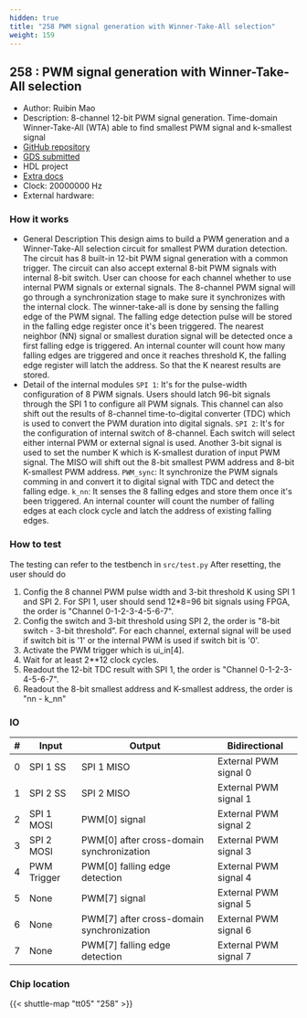 ```yaml
---
hidden: true
title: "258 PWM signal generation with Winner-Take-All selection"
weight: 159
---
```


## 258 : PWM signal generation with Winner-Take-All selection

* Author: Ruibin Mao
* Description: 8-channel 12-bit PWM signal generation. Time-domain Winner-Take-All (WTA) able to find smallest PWM signal and k-smallest signal
* [GitHub repository](https://github.com/Jaylenne/tt05-wta-pwm)
* [GDS submitted](https://github.com/Jaylenne/tt05-wta-pwm/actions/runs/6749507447)
* HDL project
* [Extra docs](README.md)
* Clock: 20000000 Hz
* External hardware: 



### How it works

- General Description
  This design aims to build a PWM generation and a Winner-Take-All selection circuit for smallest PWM duration detection. The circuit has 8 built-in 12-bit PWM signal generation with a common trigger. The circuit can also accept external 8-bit PWM signals with internal 8-bit switch. User can choose for each channel whether to use internal PWM signals or external signals. The 8-channel PWM signal will go through a synchronization stage to make sure it synchronizes with the internal clock.
  The winner-take-all is done by sensing the falling edge of the PWM signal. The falling edge detection pulse will be stored in the falling edge register once it's been triggered. The nearest neighbor (NN) signal or smallest duration signal will be detected once a first falling edge is triggered. An internal counter will count how many falling edges are triggered and once it reaches threshold K, the falling edge register will latch the address. So that the K nearest results are stored.
- Detail of the internal modules
  `SPI 1`: It's for the pulse-width configuration of 8 PWM signals. Users should latch 96-bit signals through the SPI 1 to configure all PWM signals. This channel can also shift out the results of 8-channel time-to-digital converter (TDC) which is used to convert the PWM duration into digital signals.
  `SPI 2`: It's for the configuration of internal switch of 8-channel. Each switch will select either internal PWM or external signal is used. Another 3-bit signal is used to set the number K which is K-smallest duration of input PWM signal. The MISO will shift out the 8-bit smallest PWM address and 8-bit K-smallest PWM address.
  `PWM_sync`: It synchronize the PWM signals comming in and convert it to digital signal with TDC and detect the falling edge.
  `k_nn`: It senses the 8 falling edges and store them once it's been triggered. An internal counter will count the number of falling edges at each clock cycle and latch the address of existing falling edges.


### How to test

The testing can refer to the testbench in `src/test.py`
After resetting, the user should do

1. Config the 8 channel PWM pulse width and 3-bit threshold K using SPI 1 and SPI 2. For SPI 1, user should send 12*8=96 bit signals using FPGA, the order is "Channel 0-1-2-3-4-5-6-7".
2. Config the switch and 3-bit threshold using SPI 2, the order is "8-bit switch - 3-bit threshold". For each channel, external signal will be used if switch bit is '1' or the internal PWM is used if switch bit is '0'.
3. Activate the PWM trigger which is ui_in[4].
4. Wait for at least 2**12 clock cycles.
5. Readout the 12-bit TDC result with SPI 1, the order is "Channel 0-1-2-3-4-5-6-7".
6. Readout the 8-bit smallest address and K-smallest address, the order is "nn - k_nn"


### IO

| # | Input        | Output       | Bidirectional      |
|---|--------------|--------------| -------------------|
| 0 | SPI 1 SS  | SPI 1 MISO | External PWM signal 0 |
| 1 | SPI 2 SS  | SPI 2 MISO | External PWM signal 1 |
| 2 | SPI 1 MOSI  | PWM[0] signal | External PWM signal 2 |
| 3 | SPI 2 MOSI  | PWM[0] after cross-domain synchronization | External PWM signal 3 |
| 4 | PWM Trigger  | PWM[0] falling edge detection | External PWM signal 4 |
| 5 | None  | PWM[7] signal | External PWM signal 5 |
| 6 | None  | PWM[7] after cross-domain synchronization | External PWM signal 6 |
| 7 | None  | PWM[7] falling edge detection | External PWM signal 7 |

### Chip location

{{< shuttle-map "tt05" "258" >}}
